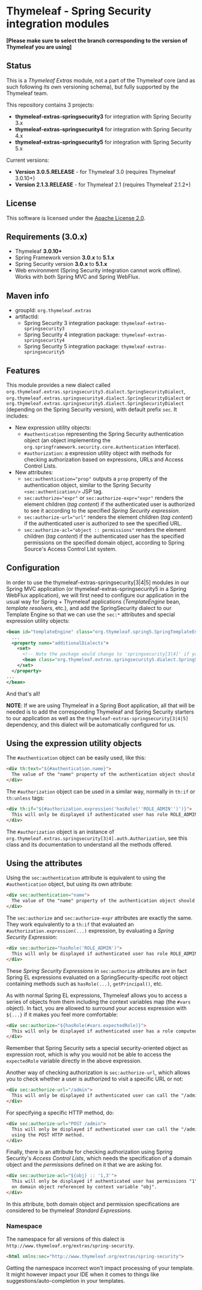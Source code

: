 
Thymeleaf - Spring Security integration modules
===============================================


**[Please make sure to select the branch corresponding to the version of Thymeleaf you are using]**


Status
------

This is a *Thymeleaf Extras* module, not a part of the Thymeleaf core (and as
such following its own versioning schema), but fully supported by the Thymeleaf
team.

This repository contains 3 projects:

 * **thymeleaf-extras-springsecurity3** for integration with Spring Security 3.x
 * **thymeleaf-extras-springsecurity4** for integration with Spring Security 4.x
 * **thymeleaf-extras-springsecurity5** for integration with Spring Security 5.x

Current versions: 

 * **Version 3.0.5.RELEASE** - for Thymeleaf 3.0 (requires Thymeleaf 3.0.10+)
 * **Version 2.1.3.RELEASE** - for Thymeleaf 2.1 (requires Thymeleaf 2.1.2+)


License
-------

This software is licensed under the [Apache License 2.0](http://www.apache.org/licenses/LICENSE-2.0.html).


Requirements (3.0.x)
--------------------

 * Thymeleaf **3.0.10+**
 * Spring Framework version **3.0.x** to **5.1.x**
 * Spring Security version **3.0.x** to **5.1.x**
 * Web environment (Spring Security integration cannot work offline). Works with
   both Spring MVC and Spring WebFlux.


Maven info
----------

 * groupId: `org.thymeleaf.extras`   
 * artifactId: 
    * Spring Security 3 integration package: `thymeleaf-extras-springsecurity3`
    * Spring Security 4 integration package: `thymeleaf-extras-springsecurity4`
    * Spring Security 5 integration package: `thymeleaf-extras-springsecurity5`



Features
--------

This module provides a new dialect called `org.thymeleaf.extras.springsecurity3.dialect.SpringSecurityDialect`, 
`org.thymeleaf.extras.springsecurity4.dialect.SpringSecurityDialect` or 
`org.thymeleaf.extras.springsecurity5.dialect.SpringSecurityDialect` (depending
on the Spring Security version), with default prefix `sec`. It includes:
  
 * New expression utility objects:
    * `#authentication` representing the Spring Security authentication object
      (an object implementing the `org.springframework.security.core.Authentication`
      interface).
    * `#authorization`: a expression utility object with methods for checking
       authorization based on expressions, URLs and Access Control Lists.
 * New attributes:
    * `sec:authentication="prop"` outputs a `prop` property of the
      authentication object, similar to the Spring Security `<sec:authentication/>`
      JSP tag.
    * `sec:authorize="expr"` or `sec:authorize-expr="expr"` renders the element
      children (*tag content*) if the authenticated user is authorized to see it
      according to the specified *Spring Security expression*.
    * `sec:authorize-url="url"` renders the element children (*tag content*) if
      the authenticated user is authorized to see the specified URL.
    * `sec:authorize-acl="object :: permissions"` renders the element children
      (*tag content*) if the authenticated user has the specified permissions on
      the specified domain object, according to Spring Source's Access Control
      List system.


Configuration
-------------

In order to use the thymeleaf-extras-springsecurity[3|4|5] modules in our Spring
MVC application (or thymeleaf-extras-springsecurity5 in a Spring WebFlux
application), we will first need to configure our application in the usual way
for Spring + Thymeleaf applications (*TemplateEngine* bean, *template resolvers*, 
etc.), and add the SpringSecurity dialect to our Template Engine so that we can
use the `sec:*` attributes and special expression utility objects:

```xml
<bean id="templateEngine" class="org.thymeleaf.spring5.SpringTemplateEngine">
  ...
  <property name="additionalDialects">
    <set>
      <!-- Note the package would change to 'springsecurity[3|4]' if you are using that version -->
      <bean class="org.thymeleaf.extras.springsecurity5.dialect.SpringSecurityDialect"/>
    </set>
  </property>
...
</bean>
```

And that's all!

**NOTE**: If we are using Thymeleaf in a Spring Boot application, all that will
be needed is to add the corresponding Thymeleaf and Spring Security starters to
our application as well as the `thymeleaf-extras-springsecurity[3|4|5]`
dependency, and this dialect will be automatically configured for us.


Using the expression utility objects
------------------------------------

The `#authentication` object can be easily used, like this:

```html
<div th:text="${#authentication.name}">
  The value of the "name" property of the authentication object should appear here.
</div>
```

The `#authorization` object can be used in a similar way, normally in `th:if`
or `th:unless` tags:

```html
<div th:if="${#authorization.expression('hasRole(''ROLE_ADMIN'')')}">
  This will only be displayed if authenticated user has role ROLE_ADMIN.
</div>
```

The `#authorization` object is an instance of `org.thymeleaf.extras.springsecurity[3|4].auth.Authorization`,
see this class and its documentation to understand all the methods offered.


Using the attributes
--------------------

Using the `sec:authentication` attribute is equivalent to using the `#authentication`
object, but using its own attribute:

```html
<div sec:authentication="name">
  The value of the "name" property of the authentication object should appear here.
</div>
```

The `sec:authorize` and `sec:authorize-expr` attributes are exactly the same.
They work equivalently to a `th:if` that evaluated an `#authorization.expression(...)`
expression, by evaluating a *Spring Security Expression*:

```html
<div sec:authorize="hasRole('ROLE_ADMIN')">
  This will only be displayed if authenticated user has role ROLE_ADMIN.
</div>
```

These *Spring Security Expressions* in `sec:authorize` attributes are in fact
Spring EL expressions evaluated on a SpringSecurity-specific root object
containing methods such as `hasRole(...)`, `getPrincipal()`, etc.

As with normal Spring EL expressions, Thymeleaf allows you to access a series of
objects from them including the context variables map (the `#vars` object). In
fact, you are allowed to surround your access expression with `${...}` if it
makes you feel more comfortable:

```html
<div sec:authorize="${hasRole(#vars.expectedRole)}">
  This will only be displayed if authenticated user has a role computed by the controller.
</div>
```

Remember that Spring Security sets a special security-oriented object as
expression root, which is why you would not be able to access the `expectedRole`
variable directly in the above expression. 

Another way of checking authorization is `sec:authorize-url`, which allows you
to check whether a user is authorized to visit a specific URL or not:

```html
<div sec:authorize-url="/admin">
  This will only be displayed if authenticated user can call the "/admin" URL.
</div>
```

For specifying a specific HTTP method, do:

```html
<div sec:authorize-url="POST /admin">
  This will only be displayed if authenticated user can call the "/admin" URL
  using the POST HTTP method.
</div>
```

Finally, there is an attribute for checking authorization using Spring Security's
*Access Control Lists*, which needs the specification of a domain object and the
*permissions* defined on it that we are asking for.

```html
<div sec:authorize-acl="${obj} :: '1,3'">
  This will only be displayed if authenticated user has permissions "1" and "3"
  on domain object referenced by context variable "obj".
</div>
```

In this attribute, both domain object and permission specifications are considered
to be thymeleaf *Standard Expressions*.


### Namespace

The namespace for all versions of this dialect is `http://www.thymeleaf.org/extras/spring-security`.

```html
<html xmlns:sec="http://www.thymeleaf.org/extras/spring-security">
```

Getting the namespace incorrect won't impact processing of your template. It
might however impact your IDE when it comes to things like suggestions/auto-completion
in your templates.
